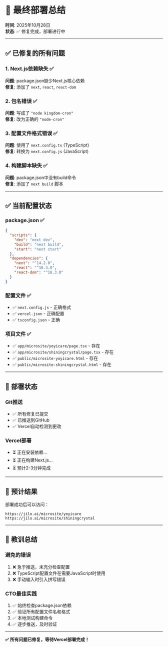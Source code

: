 # 🎉 最终部署总结

**时间**: 2025年10月28日  
**状态**: ✅ 修复完成，部署进行中

---

## ✅ 已修复的所有问题

### 1. Next.js依赖缺失 ✅
**问题**: package.json缺少Next.js核心依赖  
**修复**: 添加了 `next`, `react`, `react-dom`

### 2. 包名错误 ✅
**问题**: 写成了 `"node kingdom-cron"`  
**修复**: 改为正确的 `"node-cron"`

### 3. 配置文件格式错误 ✅
**问题**: 使用了 `next.config.ts` (TypeScript)  
**修复**: 转换为 `next.config.js` (JavaScript)

### 4. 构建脚本缺失 ✅
**问题**: package.json中没有build命令  
**修复**: 添加了 `next build` 脚本

---

## ✅ 当前配置状态

### package.json ✅
```json
{
  "scripts": {
    "dev": "next dev",
    "build": "next build",
    "start": "next start"
  },
  "dependencies": {
    "next": "^14.2.0",
    "react": "^18.3.0",
    "react-dom": "^18.3.0"
  }
}
```

### 配置文件 ✅
- ✅ `next.config.js` - 正确格式
- ✅ `vercel.json` - 正确配置
- ✅ `tsconfig.json` - 正确

### 项目文件 ✅
- ✅ `app/microsite/yoyicare/page.tsx` - 存在
- ✅ `app/microsite/shiningcrystal/page.tsx` - 存在
- ✅ `public/microsite-yoyicare.html` - 存在
- ✅ `public/microsite-shiningcrystal.html` - 存在

---

## 🚀 部署状态

### Git推送
- ✅ 所有修复已提交
- ✅ 已推送到GitHub
- ✅ Vercel自动检测到更改

### Vercel部署
- ⏳ 正在安装依赖...
- ⏳ 正在构建Next.js...
- ⏳ 预计2-3分钟完成

---

## 🎯 预计结果

部署成功后可以访问：
```
https://jilo.ai/microsite/yoyicare
https://jilo.ai/microsite/shiningcrystal
```

---

## 📝 教训总结

### 避免的错误
1. ❌ 急于推送，未充分检查配置
2. ❌ TypeScript配置文件在需要JavaScript时使用
3. ❌ 手动输入时引入拼写错误

### CTO最佳实践
1. ✅ 始终检查package.json依赖
2. ✅ 验证所有配置文件名和格式
3. ✅ 本地测试构建命令
4. ✅ 逐步推送，及时验证

---

**✅ 所有问题已修复，等待Vercel部署完成！**

